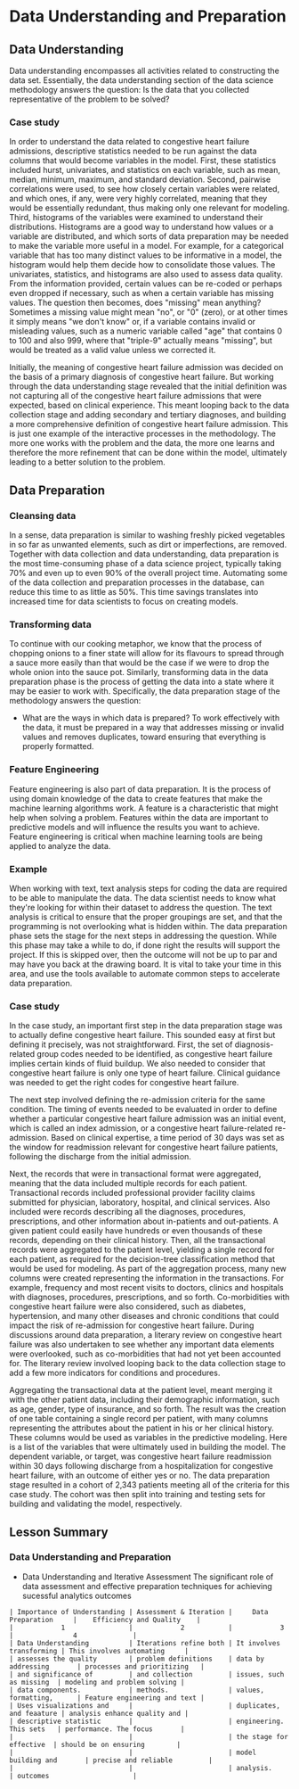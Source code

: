 # Data Understanding and Preparation

## Data Understanding

Data understanding encompasses all activities related to constructing the data set. Essentially, the data understanding section of the data science methodology answers the question: Is the data that you collected representative of the problem to be solved?

### Case study
In order to understand the data related to congestive heart failure admissions, descriptive statistics needed to be run against the data columns that would become variables in the model. First, these statistics included hurst, univariates, and statistics on each variable, such as mean, median, minimum, maximum, and standard deviation. Second, pairwise correlations were used, to see how closely certain variables were related, and which ones, if any, were very highly correlated, meaning that they would be essentially redundant, thus making only one relevant for modeling. Third, histograms of the variables were examined to understand their distributions. Histograms are a good way to understand how values or a variable are distributed, and which sorts of data preparation may be needed to make the variable more useful in a model. For example, for a categorical variable that has too many distinct values to be informative in a model, the histogram would help them decide how to consolidate those values. The univariates, statistics, and histograms are also used to assess data quality. From the information provided, certain values can be re-coded or perhaps even dropped if necessary, such as when a certain variable has missing values. The question then becomes, does "missing" mean anything? Sometimes a missing value might mean "no", or "0" (zero), or at other times it simply means "we don't know" or, if a variable contains invalid or misleading values, such as a numeric variable called "age" that contains 0 to 100 and also 999, where that "triple-9" actually means "missing", but would be treated as a valid value unless we corrected it.

Initially, the meaning of congestive heart failure admission was decided on the basis of a primary diagnosis of congestive heart failure. But working through the data understanding stage revealed that the initial definition was not capturing all of the congestive heart failure admissions that were expected, based on clinical experience. This meant looping back to the data collection stage and adding secondary and tertiary diagnoses, and building a more comprehensive definition of congestive heart failure admission. This is just one example of the interactive processes in the methodology. The more one works with the problem and the data, the more one learns and therefore the more refinement that can be done within the model, ultimately leading to a better solution to the problem.

## Data Preparation

### Cleansing data
In a sense, data preparation is similar to washing freshly picked vegetables in so far as unwanted elements, such as dirt or imperfections, are removed. Together with data collection and data understanding, data preparation is the most time-consuming phase of a data science project, typically taking 70% and even up to even 90% of the overall project time. Automating some of the data collection and preparation processes in the database, can reduce this time to as little as 50%. This time savings translates into increased time for data scientists to focus on creating models.

### Transforming data
To continue with our cooking metaphor, we know that the process of chopping onions to a finer state will allow for its flavours to spread through a sauce more easily than that would be the case if we were to drop the whole onion into the sauce pot. Similarly, transforming data in the data preparation phase is the process of getting the data into a state where it may be easier to work with. 
Specifically, the data preparation stage of the methodology answers the question: 
- What are the ways in which data is prepared? 
To work effectively with the data, it must be prepared in a way that addresses missing or invalid values and removes duplicates, toward ensuring that everything is properly formatted. 

### Feature Engineering
Feature engineering is also part of data preparation. It is the process of using domain knowledge of the data to create features that make the machine learning algorithms work. A feature is a characteristic that might help when solving a problem. Features within the data are important to predictive models and will influence the results you want to achieve. Feature engineering is critical when machine learning tools are being applied to analyze the data.

### Example
When working with text, text analysis steps for coding the data are required to be able to manipulate the data. The data scientist needs to know what they're looking for within their dataset to address the question. The text analysis is critical to ensure that the proper groupings are set, and that the programming is not overlooking what is hidden within. The data preparation phase sets the stage for the next steps in addressing the question. While this phase may take a while to do, if done right the results will support the project. If this is skipped over, then the outcome will not be up to par and may have you back at the drawing board. It is vital to take your time in this area, and use the tools available to automate common steps to accelerate data preparation.

### Case study
In the case study, an important first step in the data preparation stage was to actually define congestive heart failure. This sounded easy at first but defining it precisely, was not straightforward. First, the set of diagnosis-related group codes needed to be identified, as congestive heart failure implies certain kinds of fluid buildup. We also needed to consider that congestive heart failure is only one type of heart failure. Clinical guidance was needed to get the right codes for congestive heart failure.

The next step involved defining the re-admission criteria for the same condition. The timing of events needed to be evaluated in order to define whether a particular congestive heart failure admission was an initial event, which is called an index admission, or a congestive heart failure-related re-admission. Based on clinical expertise, a time period of 30 days was set as the window for readmission relevant for congestive heart failure patients, following the discharge from the initial admission.

Next, the records that were in transactional format were aggregated, meaning that the data included multiple records for each patient. Transactional records included professional provider facility claims submitted for physician, laboratory, hospital, and clinical services. Also included were records describing all the diagnoses, procedures, prescriptions, and other information about in-patients and out-patients. A given patient could easily have hundreds or even thousands of these records, depending on their clinical history. Then, all the transactional records were aggregated to the patient level, yielding a single record for each patient, as required for the decision-tree classification method that would be used for modeling. As part of the aggregation process, many new columns were created representing the information in the transactions. For example, frequency and most recent visits to doctors, clinics and hospitals with diagnoses, procedures, prescriptions, and so forth. Co-morbidities with congestive heart failure were also considered, such as diabetes, hypertension, and many other diseases and chronic conditions that could impact the risk of re-admission for congestive heart failure. During discussions around data preparation, a literary review on congestive heart failure was also undertaken to see whether any important data elements were overlooked, such as co-morbidities that had not yet been accounted for. The literary review involved looping back to the data collection stage to add a few more indicators for conditions and procedures. 

Aggregating the transactional data at the patient level, meant merging it with the other patient data, including their demographic information, such as age, gender, type of insurance, and so forth. The result was the creation of one table containing a single record per patient, with many columns representing the attributes about the patient in his or her clinical history. These columns would be used as variables in the predictive modeling. Here is a list of the variables that were ultimately used in building the model. The dependent variable, or target, was congestive heart failure readmission within 30 days following discharge from a hospitalization for congestive heart failure, with an outcome of either yes or no. The data preparation stage resulted in a cohort of 2,343 patients meeting all of the criteria for this case study. The cohort was then split into training and testing sets for building and validating the model, respectively.

## Lesson Summary

### Data Understanding and Preparation
- Data Understanding and Iterative Assessment
The significant role of data assessment and effective preparation techniques for achieving sucessful analytics outcomes

```
| Importance of Understanding | Assessment & Iteration |     Data Preparation     |    Efficiency and Quality    |
|            1                |            2           |            3             |               4              |
| Data Understanding          | Iterations refine both | It involves transforming | This involves automating     |
| assesses the quality        | problem definitions    | data by addressing       | processes and prioritizing   |
| and significance of         | and collection         | issues, such as missing  | modeling and problem solving |
| data components.            | methods.               | values, formatting,      | Feature engineering and text |
| Uses visualizations and     |                        | duplicates, and feaature | analysis enhance quality and |
| descriptive statistic       |                        | engineering. This sets   | performance. The focus       |
|                             |                        | the stage for effective  | should be on ensuring        |
|                             |                        | model building and       | precise and reliable         |
|                             |                        | analysis.                | outcomes                     |
```
